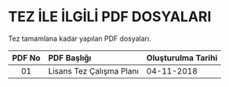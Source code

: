 # TEZ İLE İLGİLİ PDF DOSYALARI

Tez tamamlana kadar yapılan PDF dosyaları.

| PDF No | PDF Başlığı | Oluşturulma Tarihi |
|:------:|:------------|:-------------------|
| 01 | Lisans Tez Çalışma Planı | 04-11-2018 | 